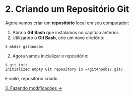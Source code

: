 # 2. Criando um Repositório Git

Agora vamos criar um **repositório** local em seu computador:
1. Abra o **Git Bash** que instalamos no capítulo anterior.
1. Utilizando o **Git Bash**, crie um novo diretório:
```
$ mkdir git4noobs
```
2. Agora vamos inicializar o repositório:
```
$ git init
Initialized empty Git repository in ~/git4noobs/.git/
```

E *voilà*, repositório criado.

[3. Fazendo modificações &rarr;](https://github.com/Go-Horse-Coding/Git/edit/master/Tutorial/2-create-repository.md)    

